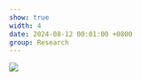 ```yaml
---
show: true
width: 4
date: 2024-08-12 00:01:00 +0800
group: Research
---
```

<div>
    <img data-src="{{ '/assets/img/research/sca/seepage_dam_breach_wcsph_internal_re.gif' | relative_url }}" class="lazy w-100 rounded" src="{{ '/assets/img/empty_300x200.png' | relative_url }}">
</div>
